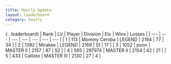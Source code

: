 ```yaml
---
title: Hourly Update
layout: leaderboard
category: hourly
---
```


{: .leaderboard}
| Rank | LV | Player | Division | Elo | Wins | Losses |
| --- | --- | --- | --- | --- | --- | --- |
| <span data-change="0">1</span> | 113 | <span title="ID: 748055">Mommy Ceroba</span> | LEGEND | <span data-change="-14">2194</span> | <span data-change="0">77</span> | <span data-change="1">34</span> |
| <span data-change="0">2</span> | 1392 | <span title="ID: 416373">Mirakee</span> | LEGEND | <span data-change="0">2169</span> | <span data-change="0">51</span> | <span data-change="0">17</span> |
| <span data-change="1">3</span> | 1052 | <span title="ID: 540690">poon</span> | MASTER II | <span data-change="7">2157</span> | <span data-change="1">87</span> | <span data-change="0">52</span> |
| <span data-change="-1">4</span> | 565 | <span title="ID: 544038">297974</span> | MASTER II | <span data-change="0">2154</span> | <span data-change="0">42</span> | <span data-change="0">21</span> |
| <span data-change="0">5</span> | 433 | <span title="ID: 619928">Callisto</span> | MASTER III | <span data-change="0">2130</span> | <span data-change="0">27</span> | <span data-change="0">4</span> |
